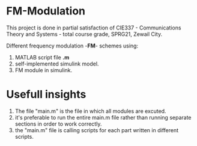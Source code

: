 # FM-Modulation

This project is done in partial satisfaction of CIE337 - Communications Theory and Systems - total course grade, SPRG21, Zewail City.


Different frequency modulation -__**FM**__- schemes using:
1. MATLAB script file __**.m**__
2. self-implemented simulink model.
3. FM module in simulink.

# Usefull insights
1. The file "main.m" is the file in which all modules are excuted.
2. it's preferable to run the entire main.m file rather than running separate sections in order to work correctly.
3. the "main.m" file is calling scripts for each part written in different scripts.


